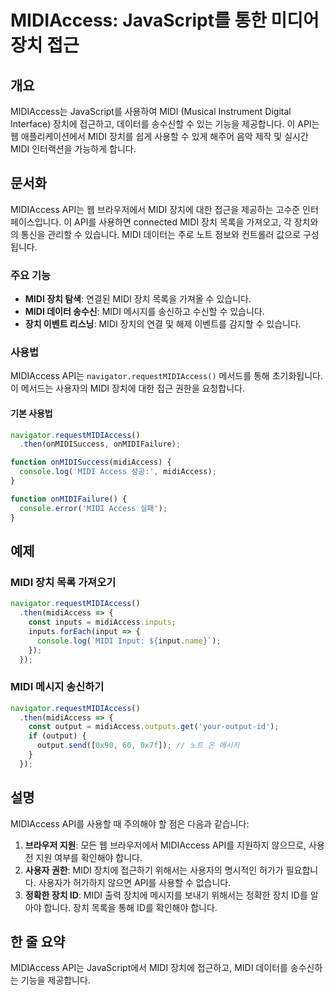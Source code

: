 <!--
Meta Description: # MIDIAccess: JavaScript를 통한 미디어 장치 접근 ## 개요 MIDIAccess는 JavaScript를 사용하여 MIDI (Musical Instrument Digital Interface) 장치에 접근하고, 데이터를 송수신할 수 있는 기능을 제공합...
Meta Keywords: midi, midiaccess, 장치에, api는, 합니다
-->

# MIDIAccess: JavaScript를 통한 미디어 장치 접근

## 개요
MIDIAccess는 JavaScript를 사용하여 MIDI (Musical Instrument Digital Interface) 장치에 접근하고, 데이터를 송수신할 수 있는 기능을 제공합니다. 이 API는 웹 애플리케이션에서 MIDI 장치를 쉽게 사용할 수 있게 해주어 음악 제작 및 실시간 MIDI 인터랙션을 가능하게 합니다.

## 문서화
MIDIAccess API는 웹 브라우저에서 MIDI 장치에 대한 접근을 제공하는 고수준 인터페이스입니다. 이 API를 사용하면 connected MIDI 장치 목록을 가져오고, 각 장치와의 통신을 관리할 수 있습니다. MIDI 데이터는 주로 노트 정보와 컨트롤러 값으로 구성됩니다.

### 주요 기능
- **MIDI 장치 탐색**: 연결된 MIDI 장치 목록을 가져올 수 있습니다.
- **MIDI 데이터 송수신**: MIDI 메시지를 송신하고 수신할 수 있습니다.
- **장치 이벤트 리스닝**: MIDI 장치의 연결 및 해제 이벤트를 감지할 수 있습니다.

### 사용법
MIDIAccess API는 `navigator.requestMIDIAccess()` 메서드를 통해 초기화됩니다. 이 메서드는 사용자의 MIDI 장치에 대한 접근 권한을 요청합니다.

#### 기본 사용법
```javascript
navigator.requestMIDIAccess()
  .then(onMIDISuccess, onMIDIFailure);

function onMIDISuccess(midiAccess) {
  console.log('MIDI Access 성공:', midiAccess);
}

function onMIDIFailure() {
  console.error('MIDI Access 실패');
}
```

## 예제
### MIDI 장치 목록 가져오기
```javascript
navigator.requestMIDIAccess()
  .then(midiAccess => {
    const inputs = midiAccess.inputs;
    inputs.forEach(input => {
      console.log(`MIDI Input: ${input.name}`);
    });
  });
```

### MIDI 메시지 송신하기
```javascript
navigator.requestMIDIAccess()
  .then(midiAccess => {
    const output = midiAccess.outputs.get('your-output-id');
    if (output) {
      output.send([0x90, 60, 0x7f]); // 노트 온 메시지
    }
  });
```

## 설명
MIDIAccess API를 사용할 때 주의해야 할 점은 다음과 같습니다:

1. **브라우저 지원**: 모든 웹 브라우저에서 MIDIAccess API를 지원하지 않으므로, 사용 전 지원 여부를 확인해야 합니다.
2. **사용자 권한**: MIDI 장치에 접근하기 위해서는 사용자의 명시적인 허가가 필요합니다. 사용자가 허가하지 않으면 API를 사용할 수 없습니다.
3. **정확한 장치 ID**: MIDI 출력 장치에 메시지를 보내기 위해서는 정확한 장치 ID를 알아야 합니다. 장치 목록을 통해 ID를 확인해야 합니다.

## 한 줄 요약
MIDIAccess API는 JavaScript에서 MIDI 장치에 접근하고, MIDI 데이터를 송수신하는 기능을 제공합니다.